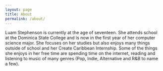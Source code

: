 ```yaml
---
layout: page
title: About
permalink: /about/
---
```


Luam Stephenson is currently at the age of seventeen. She attends school at the Dominica State College and is now in the first year of her computer science major. She focuses on her studies but also enjoys many things outside of school and her Create Caribbean Internship. Some of the things she enjoys in her free time are spending time on the internet, reading and listening to music of many genres (Pop, Indie, Alternative and R&B to name a few).


